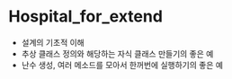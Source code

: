 # Hospital_for_extend

- 설계의 기초적 이해
- 추상 클래스 정의와 해당하는 자식 클래스 만들기의 좋은 예
- 난수 생성, 여러 메소드를 모아서 한꺼번에 실행하기의 좋은 예
